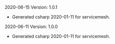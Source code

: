 2020-06-15 Version: 1.0.1
- Generated csharp 2020-01-11 for servicemesh.

2020-06-11 Version: 1.0.0
- Generated csharp 2020-01-11 for servicemesh.

